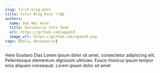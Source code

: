 ```yaml
---
slug: first-blog-post
title: First Blog Post !!@@
authors:
  name: Gao Wei Here
  title: Docusaurus Core Team
  url: https://github.com/wgao19
  image_url: https://github.com/wgao19.png
tags: [hola, docusaurus]
---
```


 Here Gustavo Dias  Lorem ipsum dolor sit amet, consectetur adipiscing elit. Pellentesque elementum dignissim ultricies. Fusce rhoncus ipsum tempor eros aliquam consequat. Lorem ipsum dolor sit amet

